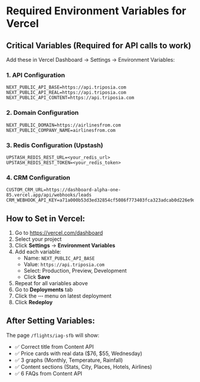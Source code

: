 # Required Environment Variables for Vercel

## Critical Variables (Required for API calls to work)

Add these in Vercel Dashboard → Settings → Environment Variables:

### 1. API Configuration
```
NEXT_PUBLIC_API_BASE=https://api.triposia.com
NEXT_PUBLIC_API_REAL=https://api.triposia.com
NEXT_PUBLIC_API_CONTENT=https://api.triposia.com
```

### 2. Domain Configuration
```
NEXT_PUBLIC_DOMAIN=https://airlinesfrom.com
NEXT_PUBLIC_COMPANY_NAME=airlinesfrom.com
```

### 3. Redis Configuration (Upstash)
```
UPSTASH_REDIS_REST_URL=<your_redis_url>
UPSTASH_REDIS_REST_TOKEN=<your_redis_token>
```

### 4. CRM Configuration
```
CUSTOM_CRM_URL=https://dashboard-alpha-one-85.vercel.app/api/webhooks/leads
CRM_WEBHOOK_API_KEY=a71a000b53d3ed32854cf5086f773403fca323adcab0d226e9d9d8a80759442b
```

## How to Set in Vercel:

1. Go to https://vercel.com/dashboard
2. Select your project
3. Click **Settings** → **Environment Variables**
4. Add each variable:
   - Name: `NEXT_PUBLIC_API_BASE`
   - Value: `https://api.triposia.com`
   - Select: Production, Preview, Development
   - Click **Save**
5. Repeat for all variables above
6. Go to **Deployments** tab
7. Click the **⋯** menu on latest deployment
8. Click **Redeploy**

## After Setting Variables:

The page `/flights/iag-sfb` will show:
- ✅ Correct title from Content API
- ✅ Price cards with real data ($76, $55, Wednesday)
- ✅ 3 graphs (Monthly, Temperature, Rainfall)
- ✅ Content sections (Stats, City, Places, Hotels, Airlines)
- ✅ 6 FAQs from Content API

